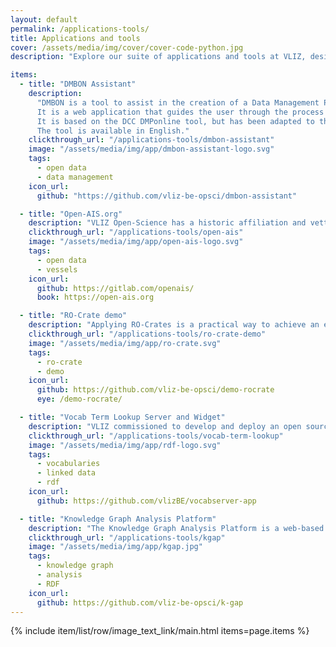 ```yaml
---
layout: default
permalink: /applications-tools/
title: Applications and tools
cover: /assets/media/img/cover/cover-code-python.jpg
description: "Explore our suite of applications and tools at VLIZ, designed to support open science. From DMBON Assistant for data management to Open-AIS.org for vessel traffic data, we have a tool for every need!"

items:
  - title: "DMBON Assistant"
    description:
      "DMBON is a tool to assist in the creation of a Data Management Plan (DMP).
      It is a web application that guides the user through the process of creating a DMP.
      It is based on the DCC DMPonline tool, but has been adapted to the needs of the Belgian marine research community.
      The tool is available in English."
    clickthrough_url: "/applications-tools/dmbon-assistant"
    image: "/assets/media/img/app/dmbon-assistant-logo.svg"
    tags:
      - open data
      - data management
    icon_url:
      github: "https://github.com/vliz-be-opsci/dmbon-assistant"

  - title: "Open-AIS.org"
    description: "VLIZ Open-Science has a historic affiliation and vetted interest into the development of open-ais.org: a set of tools and solutions for exploring captured vessel traffic data in a research context."
    clickthrough_url: "/applications-tools/open-ais"
    image: "/assets/media/img/app/open-ais-logo.svg"
    tags:
      - open data
      - vessels
    icon_url:
      github: https://gitlab.com/openais/
      book: https://open-ais.org

  - title: "RO-Crate demo"
    description: "Applying RO-Crates is a practical way to achieve an elegant a FAIR and open linked data publication of your research data.  We have created a number of tools to exploit that in combination with using git."
    clickthrough_url: "/applications-tools/ro-crate-demo"
    image: "/assets/media/img/app/ro-crate.svg"
    tags:
      - ro-crate
      - demo
    icon_url:
      github: https://github.com/vliz-be-opsci/demo-rocrate
      eye: /demo-rocrate/

  - title: "Vocab Term Lookup Server and Widget"
    description: "VLIZ commissioned to develop and deploy an open source system to let end-users easily find selected vocabulary terms by full-text-search into label and description. Operational since 2023."
    clickthrough_url: "/applications-tools/vocab-term-lookup"
    image: "/assets/media/img/app/rdf-logo.svg"
    tags:
      - vocabularies
      - linked data
      - rdf
    icon_url:
      github: https://github.com/vlizBE/vocabserver-app

  - title: "Knowledge Graph Analysis Platform"
    description: "The Knowledge Graph Analysis Platform is a web-based platform that allows users to explore and analyze knowledge graphs. It is designed to be user-friendly and intuitive, with a focus on visualizing and analyzing complex data structures."
    clickthrough_url: "/applications-tools/kgap"
    image: "/assets/media/img/app/kgap.jpg"
    tags:
      - knowledge graph
      - analysis
      - RDF
    icon_url:
      github: https://github.com/vliz-be-opsci/k-gap
---
```


{% include item/list/row/image_text_link/main.html items=page.items %}
